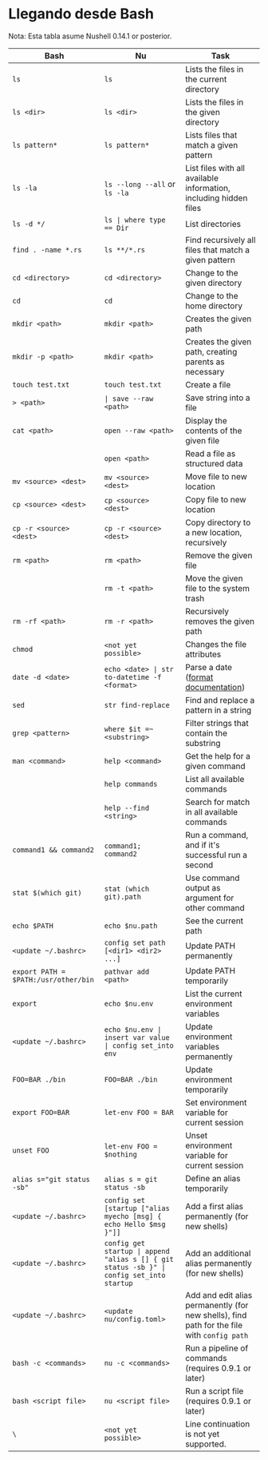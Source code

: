 # Llegando desde Bash

Nota: Esta tabla asume Nushell 0.14.1 or posterior.

| Bash                                 | Nu                                                                | Task                                                                                       |
| ------------------------------------ | ----------------------------------------------------------------- | ------------------------------------------------------------------------------------------ |
| `ls`                                 | `ls`                                                              | Lists the files in the current directory                                                   |
| `ls <dir>`                           | `ls <dir>`                                                        | Lists the files in the given directory                                                     |
| `ls pattern*`                        | `ls pattern*`                                                     | Lists files that match a given pattern                                                     |
| `ls -la`                             | `ls --long --all` or `ls -la`                                     | List files with all available information, including hidden files                          |
| `ls -d */`                           | `ls \| where type == Dir`                                         | List directories                                                                           |
| `find . -name *.rs`                  | `ls **/*.rs`                                                      | Find recursively all files that match a given pattern                                      |
| `cd <directory>`                     | `cd <directory>`                                                  | Change to the given directory                                                              |
| `cd`                                 | `cd`                                                              | Change to the home directory                                                               |
| `mkdir <path>`                       | `mkdir <path>`                                                    | Creates the given path                                                                     |
| `mkdir -p <path>`                    | `mkdir <path>`                                                    | Creates the given path, creating parents as necessary                                      |
| `touch test.txt`                     | `touch test.txt`                                                  | Create a file                                                                              |
| `> <path>`                           | `\| save --raw <path>`                                            | Save string into a file                                                                    |
| `cat <path>`                         | `open --raw <path>`                                               | Display the contents of the given file                                                     |
|                                      | `open <path>`                                                     | Read a file as structured data                                                             |
| `mv <source> <dest>`                 | `mv <source> <dest>`                                              | Move file to new location                                                                  |
| `cp <source> <dest>`                 | `cp <source> <dest>`                                              | Copy file to new location                                                                  |
| `cp -r <source> <dest>`              | `cp -r <source> <dest>`                                           | Copy directory to a new location, recursively                                              |
| `rm <path>`                          | `rm <path>`                                                       | Remove the given file                                                                      |
|                                      | `rm -t <path>`                                                    | Move the given file to the system trash                                                    |
| `rm -rf <path>`                      | `rm -r <path>`                                                    | Recursively removes the given path                                                         |
| `chmod`                              | `<not yet possible>`                                              | Changes the file attributes                                                                |
| `date -d <date>`                     | `echo <date> \| str to-datetime -f <format>`                      | Parse a date ([format documentation](https://docs.rs/chrono/0.4.15/chrono/format/strftime/index.html)) |
| `sed`                                | `str find-replace`                                                | Find and replace a pattern in a string                                                     |
| `grep <pattern>`                     | `where $it =~ <substring>`                                        | Filter strings that contain the substring                                                  |
| `man <command>`                      | `help <command>`                                                  | Get the help for a given command                                                           |
|                                      | `help commands`                                                   | List all available commands                                                                |
|                                      | `help --find <string>`                                            | Search for match in all available commands                                                 |
| `command1 && command2`               | `command1; command2`                                              | Run a command, and if it's successful run a second                                         |
| `stat $(which git)`                  | `stat (which git).path`                                           | Use command output as argument for other command                                           |
| `echo $PATH`                         | `echo $nu.path`                                                   | See the current path                                                                       |
| `<update ~/.bashrc>`                 | `config set path [<dir1> <dir2> ...]`                             | Update PATH permanently                                                                    |
| `export PATH = $PATH:/usr/other/bin` | `pathvar add <path>`                                              | Update PATH temporarily                                                                    |
| `export`                             | `echo $nu.env`                                                    | List the current environment variables                                                     |
| `<update ~/.bashrc>`                 | `echo $nu.env \| insert var value \| config set_into env`         | Update environment variables permanently                                                   |
| `FOO=BAR ./bin`                      | `FOO=BAR ./bin`                                                   | Update environment temporarily                                                             |
| `export FOO=BAR`                     | `let-env FOO = BAR`                                               | Set environment variable for current session                                               |
| `unset FOO`                          | `let-env FOO = $nothing`                                          | Unset environment variable for current session                                             |
| `alias s="git status -sb"`           | `alias s = git status -sb`                                        | Define an alias temporarily                                                                |
| `<update ~/.bashrc>`                 | `config set [startup ["alias myecho [msg] { echo Hello $msg }"]]` | Add a first alias permanently (for new shells)                                             |
| `<update ~/.bashrc>`                 | `config get startup \| append "alias s [] { git status -sb }" \| config set_into startup`  | Add an additional alias permanently (for new shells)              |
| `<update ~/.bashrc>`                 | `<update nu/config.toml>`                                         | Add and edit alias permanently (for new shells), find path for the file with `config path` |
| `bash -c <commands>`                 | `nu -c <commands>`                                                | Run a pipeline of commands (requires 0.9.1 or later)                                       |
| `bash <script file>`                 | `nu <script file>`                                                | Run a script file (requires 0.9.1 or later)                                                |
| `\`                                  | `<not yet possible>`                                              | Line continuation is not yet supported.                                                    |
